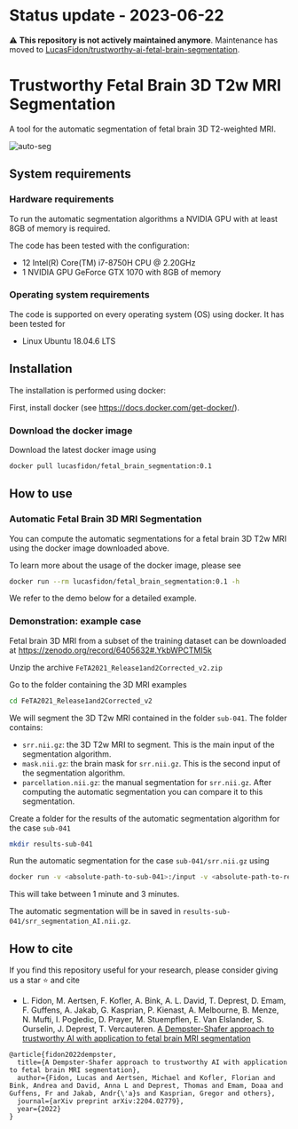 # Status update - 2023-06-22

⚠️ **This repository is not actively maintained anymore**. Maintenance has moved to [LucasFidon/trustworthy-ai-fetal-brain-segmentation]([https://github.com/Project-MONAI/MONAI/](https://github.com/LucasFidon/trustworthy-ai-fetal-brain-segmentation)).

# Trustworthy Fetal Brain 3D T2w MRI Segmentation
A tool for the automatic segmentation of fetal brain 3D T2-weighted MRI.

![auto-seg](https://user-images.githubusercontent.com/17875992/174453165-2ab9c26b-14da-4728-bec3-710166d12f7b.gif)

## System requirements
### Hardware requirements
To run the automatic segmentation algorithms a NVIDIA GPU with at least 8GB of memory is required.

The code has been tested with the configuration:
* 12 Intel(R) Core(TM) i7-8750H CPU @ 2.20GHz
* 1 NVIDIA GPU GeForce GTX 1070 with 8GB of memory

### Operating system requirements
The code is supported on every operating system (OS) using docker.
It has been tested for
* Linux Ubuntu 18.04.6 LTS


## Installation
The installation is performed using docker:

First, install docker (see https://docs.docker.com/get-docker/).

### Download the docker image
Download the latest docker image using
```bash
docker pull lucasfidon/fetal_brain_segmentation:0.1 
```

## How to use

### Automatic Fetal Brain 3D MRI Segmentation
You can compute the automatic segmentations for a fetal brain 3D T2w MRI using the docker image downloaded above.


To learn more about the usage of the docker image, please see
```bash
docker run --rm lucasfidon/fetal_brain_segmentation:0.1 -h
```

We refer to the demo below for a detailed example.

### Demonstration: example case
Fetal brain 3D MRI from a subset of the training dataset can be downloaded at
https://zenodo.org/record/6405632#.YkbWPCTMI5k

Unzip the archive ```FeTA2021_Release1and2Corrected_v2.zip```

Go to the folder containing the 3D MRI examples
```bash
cd FeTA2021_Release1and2Corrected_v2
``` 

We will segment the 3D T2w MRI contained in the folder ```sub-041```.
The folder contains:
* ```srr.nii.gz```: the 3D T2w MRI to segment. This is the main input of the segmentation algorithm.
* ```mask.nii.gz```: the brain mask for ```srr.nii.gz```. This is the second input of the segmentation algorithm.
* ```parcellation.nii.gz```: the manual segmentation for ```srr.nii.gz```. After computing the automatic segmentation you can compare it to this segmentation.

Create a folder for the results of the automatic segmentation algorithm for the case ```sub-041```
```bash
mkdir results-sub-041
```

Run the automatic segmentation for the case ```sub-041/srr.nii.gz``` using
```bash
docker run -v <absolute-path-to-sub-041>:/input -v <absolute-path-to-results-sub-041>:/output --gpus 0 --rm lucasfidon/fetal_brain_segmentation:0.1 --img /input/srr.nii.gz --mask /input/mask.nii.gz --output_folder /output
```
This will take between 1 minute and 3 minutes.

The automatic segmentation will be in saved in ```results-sub-041/srr_segmentation_AI.nii.gz```.


## How to cite
If you find this repository useful for your research, please consider giving us a star :star: and cite
* L. Fidon, M. Aertsen, F. Kofler, A. Bink, A. L. David, T. Deprest, D. Emam, F. Guffens, A. Jakab, G. Kasprian,
 P. Kienast, A. Melbourne, B. Menze, N. Mufti, I. Pogledic, D. Prayer, M. Stuempflen, E. Van Elslander, S. Ourselin, 
 J. Deprest, T. Vercauteren.
 [A Dempster-Shafer approach to trustworthy AI with application to fetal brain MRI segmentation][twai]

```
@article{fidon2022dempster,
  title={A Dempster-Shafer approach to trustworthy AI with application to fetal brain MRI segmentation},
  author={Fidon, Lucas and Aertsen, Michael and Kofler, Florian and Bink, Andrea and David, Anna L and Deprest, Thomas and Emam, Doaa and Guffens, Fr and Jakab, Andr{\'a}s and Kasprian, Gregor and others},
  journal={arXiv preprint arXiv:2204.02779},
  year={2022}
}
```

[twai]: https://arxiv.org/abs/2204.02779
